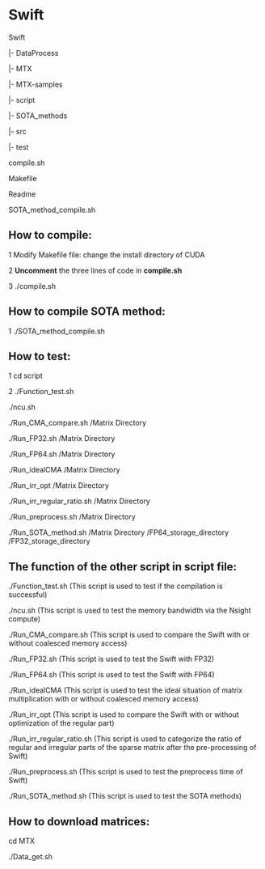 # Swift

Swift

|- DataProcess

|- MTX

|- MTX-samples

|- script

|- SOTA_methods

|- src

|- test

compile.sh

Makefile

Readme

SOTA_method_compile.sh



## How to compile:

1 Modify Makefile file: change the install directory of CUDA

2 **Uncomment** the three lines of code in **compile.sh**

3 ./compile.sh

## How to compile SOTA method:

1 ./SOTA_method_compile.sh



## How to test:

1 cd script

2 ./Function_test.sh  

./ncu.sh                                     

./Run_CMA_compare.sh /Matrix Directory

./Run_FP32.sh /Matrix Directory

./Run_FP64.sh /Matrix Directory

./Run_idealCMA /Matrix Directory

./Run_irr_opt /Matrix Directory

./Run_irr_regular_ratio.sh /Matrix Directory

./Run_preprocess.sh /Matrix Directory

./Run_SOTA_method.sh  /Matrix Directory /FP64_storage_directory /FP32_storage_directory



## The function of the other script in script file:

./Function_test.sh                     (This script is used to test if the compilation is successful)

./ncu.sh                                      (This script is used to test the memory bandwidth  via the Nsight compute)

./Run_CMA_compare.sh         (This script is used to compare the Swift with or without coalesced memory access)

./Run_FP32.sh                          (This script is used to test the Swift with FP32)

./Run_FP64.sh                          (This script is used to test the Swift with FP64)

./Run_idealCMA                       (This script is used to test the ideal situation of matrix multiplication with or without coalesced memory access)

./Run_irr_opt                            (This script is used to compare the Swift with or without optimization of the regular part)

./Run_irr_regular_ratio.sh     (This script is used to categorize the ratio of regular and irregular parts of the sparse matrix after the pre-processing of Swift)

./Run_preprocess.sh              (This script is used to test the preprocess time of Swift)

./Run_SOTA_method.sh              (This script is used to test the SOTA methods)



## How to download matrices:

cd MTX

./Data_get.sh

